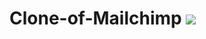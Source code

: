 #  Clone-of-Mailchimp  <img src="https://mailchimp.com/release/plums/cxp/images/favicon.8969a0a6.ico"/> 
